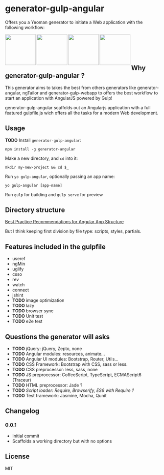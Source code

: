 # generator-gulp-angular

Offers you a Yeoman generator to initiate a Web application with the following workflow:

<img height="100" align="left" src="https://raw.githubusercontent.com/yeoman/yeoman.io/master/app/assets/img/bullet-yo.gif">

<img height="100" align="left" src="http://bower.io/img/bower-logo.png">

<img height="100" align="left" src="https://s3.amazonaws.com/media-p.slid.es/uploads/hugojosefson/images/86267/angularjs-logo.png">

<img height="100" align="left" src="https://raw.github.com/gulpjs/artwork/master/gulp.png">

<br><br><br><br>

## Why generator-gulp-angular ?

This generator aims to takes the best from others generators like generator-angular, ngTailor and generator-gulp-webapp to offers the best workflow to start an application with AngularJS powered by Gulp!

generator-gulp-angular scaffolds out an Angularjs application with a full featured gulpfile.js wich offers all the tasks for a modern Web development.

## Usage

**TODO** Install `generator-gulp-angular`:
```
npm install -g generator-angular
```

Make a new directory, and `cd` into it:
```
mkdir my-new-project && cd $_
```

Run `yo gulp-angular`, optionally passing an app name:
```
yo gulp-angular [app-name]
```

Run `gulp` for building and `gulp serve` for preview

## Directory structure

[Best Practice Recommendations for Angular App Structure](https://docs.google.com/document/d/1XXMvReO8-Awi1EZXAXS4PzDzdNvV6pGcuaF4Q9821Es/pub)

But I think keeping first division by file type: scripts, styles, partials.

## Features included in the gulpfile
* useref
* ngMin
* uglify
* csso
* rev
* watch
* connect
* jshint
* **TODO** image optimization
* **TODO** lazy
* **TODO** browser sync
* **TODO** Unit test
* **TODO** e2e test

## Questions the generator will asks
* **TODO** jQuery: jQuery, Zepto, none
* **TODO** Angular modules: resources, animate...
* **TODO** Angular UI modules: Bootstrap, Router, Utils...
* **TODO** CSS Framework: Bootstrap with CSS, sass or less.
* **TODO** CSS preprocessor: less, sass, none
* **TODO** JS preprocessor: CoffeeScript, TypeScript, ECMAScript6 (Traceur)
* **TODO** HTML preprocessor: Jade ?
* **TODO** *Script loader: Require, Browserify, ES6 with Require ?*
* **TODO** Test framework: Jasmine, Mocha, Qunit

## Changelog

### 0.0.1

* Initial commit
* Scaffolds a working directory but with no options

## License

MIT
